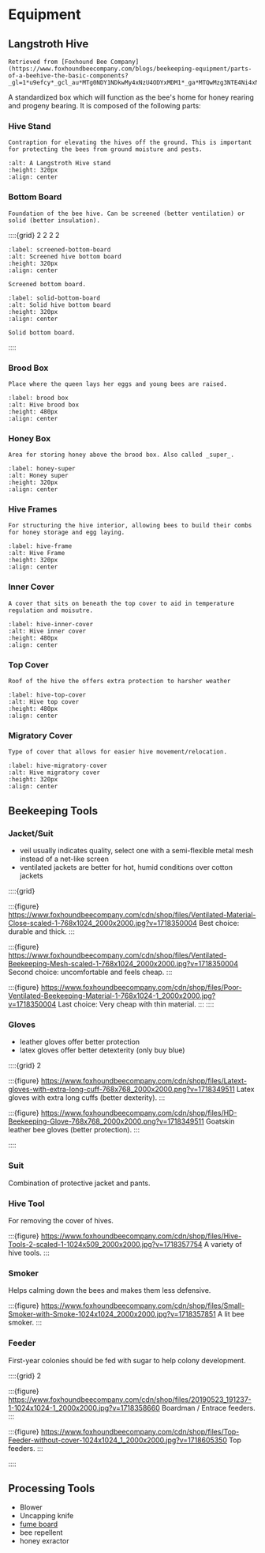# Equipment

## Langstroth Hive

```{aside}
Retrieved from [Foxhound Bee Company](https://www.foxhoundbeecompany.com/blogs/beekeeping-equipment/parts-of-a-beehive-the-basic-components?_gl=1*u9efcy*_gcl_au*MTg0NDY1NDkwMy4xNzU4ODYxMDM1*_ga*MTQwMzg3NTE4Ni4xNzU4ODYxMDM2*_ga_D2FYTWD5FP*czE3NTg4NjEwMzUkbzEkZzAkdDE3NTg4NjEwMzUkajYwJGwwJGgw).
```

A standardized box which will function as the bee's home for honey rearing and progeny bearing. It is composed of the following parts:

### Hive Stand

```{tip} Function
Contraption for elevating the hives off the ground. This is important for protecting the bees from ground moisture and pests.
```

```{image} https://www.foxhoundbeecompany.com/cdn/shop/files/Folding-Three-Hive-Stand-1-768x768_2000x2000.png?v=1720505055
:alt: A Langstroth Hive stand
:height: 320px
:align: center
```


### Bottom Board

```{tip} Function
Foundation of the bee hive. Can be screened (better ventilation) or solid (better insulation).
```

::::{grid} 2 2 2 2

```{figure} https://www.foxhoundbeecompany.com/cdn/shop/files/8-Frame-Cypress-Screened-Bottom-Board-1-768x768_2000x2000.png?v=1720505143
:label: screened-bottom-board
:alt: Screened hive bottom board
:height: 320px
:align: center

Screened bottom board.
```

```{figure} https://www.foxhoundbeecompany.com/cdn/shop/files/8-Frame-Cypress-Solid-Bottom-Board-768x768_2000x2000.png?v=1720505215
:label: solid-bottom-board
:alt: Solid hive bottom board
:height: 320px
:align: center

Solid bottom board.
```
::::

### Brood Box

```{tip} Function
Place where the queen lays her eggs and young bees are raised.
```

```{figure} https://www.foxhoundbeecompany.com/cdn/shop/files/Brood-Boxe-768x768_2000x2000.png?v=1720505265
:label: brood box
:alt: Hive brood box
:height: 480px
:align: center
```
### Honey Box

```{tip} Function
Area for storing honey above the brood box. Also called _super_.
```

```{figure} https://cdn.shopify.com/s/files/1/0262/6374/8713/files/10-Frame-Cypress-Medium-6-58-inch-Super-Box-10-Frame-Assembled-Foxhound-Bee-Company_1000x.png?v=1698888747
:label: honey-super
:alt: Honey super
:height: 320px
:align: center
```
### Hive Frames

```{tip} Function
For structuring the hive interior, allowing bees to build their combs for honey storage and egg laying.
```

```{figure} https://www.foxhoundbeecompany.com/cdn/shop/files/Image-6-Bee-Frame-with-Plastic-Foundation-1-768x768_2000x2000.png?v=1720075526
:label: hive-frame
:alt: Hive Frame
:height: 320px
:align: center
```

### Inner Cover

```{tip} Function
A cover that sits on beneath the top cover to aid in temperature regulation and moisutre.
```
```{figure} https://www.foxhoundbeecompany.com/cdn/shop/files/Inner-Covers-768x768_2000x2000.png?v=1720505399
:label: hive-inner-cover
:alt: Hive inner cover
:height: 480px
:align: center
```

### Top Cover

```{tip} Function
Roof of the hive the offers extra protection to harsher weather
```
```{figure} https://www.foxhoundbeecompany.com/cdn/shop/files/Telescoping-Cover-1-768x768_2000x2000.png?v=1720505456
:label: hive-top-cover
:alt: Hive top cover
:height: 480px
:align: center
```

### Migratory Cover

```{tip} Function
Type of cover that allows for easier hive movement/relocation.
```
```{figure} https://www.foxhoundbeecompany.com/cdn/shop/files/5-Frame-Cypress-Migratory-Cover-Foxhound-Bee-Company-6-1-768x768_2000x2000.png?v=1720505523
:label: hive-migratory-cover
:alt: Hive migratory cover
:height: 320px
:align: center
```

## Beekeeping Tools

### Jacket/Suit

- veil usually indicates quality, select one with a semi-flexible metal mesh instead of a net-like screen
- ventilated jackets are better for hot, humid conditions over cotton jackets

::::{grid}

:::{figure} https://www.foxhoundbeecompany.com/cdn/shop/files/Ventilated-Material-Close-scaled-1-768x1024_2000x2000.jpg?v=1718350004
Best choice: durable and thick.
:::

:::{figure} https://www.foxhoundbeecompany.com/cdn/shop/files/Ventilated-Beekeeping-Mesh-scaled-1-768x1024_2000x2000.jpg?v=1718350004
Second choice: uncomfortable and feels cheap.
:::

:::{figure} https://www.foxhoundbeecompany.com/cdn/shop/files/Poor-Ventilated-Beekeeping-Material-1-768x1024-1_2000x2000.jpg?v=1718350004
Last choice: Very cheap with thin material.
:::
::::
  
### Gloves

- leather gloves offer better protection
- latex gloves offer better detexterity (only buy blue)

::::{grid} 2

:::{figure} https://www.foxhoundbeecompany.com/cdn/shop/files/Latext-gloves-with-extra-long-cuff-768x768_2000x2000.png?v=1718349511
Latex gloves with extra long cuffs (better dexterity).
:::

:::{figure} https://www.foxhoundbeecompany.com/cdn/shop/files/HD-Beekeeping-Glove-768x768_2000x2000.png?v=1718349511
Goatskin leather bee gloves (better protection).
:::

::::

### Suit

Combination of protective jacket and pants.

### Hive Tool

For removing the cover of hives.

:::{figure} https://www.foxhoundbeecompany.com/cdn/shop/files/Hive-Tools-2-scaled-1-1024x509_2000x2000.jpg?v=1718357754
A variety of hive tools.
:::

### Smoker

Helps calming down the bees and makes them less defensive.

:::{figure} https://www.foxhoundbeecompany.com/cdn/shop/files/Small-Smoker-with-Smoke-1024x1024_2000x2000.jpg?v=1718357851
A lit bee smoker.
:::

### Feeder

First-year colonies should be fed with sugar to help colony development.

::::{grid} 2

:::{figure} https://www.foxhoundbeecompany.com/cdn/shop/files/20190523_191237-1-1024x1024-1_2000x2000.jpg?v=1718358660
Boardman / Entrace feeders.
:::

:::{figure} https://www.foxhoundbeecompany.com/cdn/shop/files/Top-Feeder-without-cover-1024x1024_1_2000x2000.jpg?v=1718605350
Top feeders.
:::

::::


## Processing Tools

- Blower
- Uncapping knife
- [fume board](https://www.foxhoundbeecompany.com/blogs/beekeeping-equipment/how-does-a-fume-board-work)
- bee repellent
- honey exractor
